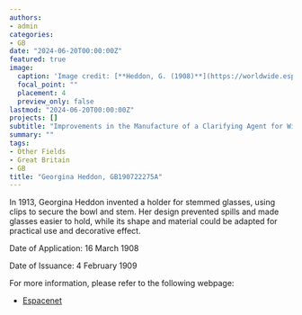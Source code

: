 ```yaml
---
authors:
- admin
categories:
- GB
date: "2024-06-20T00:00:00Z"
featured: true
image:
  caption: 'Image credit: [**Heddon, G. (1908)**](https://worldwide.espacenet.com/patent/search/family/032488038/publication/GB190722275A?q=pn%3DGB190722275A)'
  focal_point: ""
  placement: 4
  preview_only: false
lastmod: "2024-06-20T00:00:00Z"
projects: []
subtitle: "Improvements in the Manufacture of a Clarifying Agent for Wine, Vinegar and Similar Liquids."
summary: ""
tags:
- Other Fields
- Great Britain 
- GB
title: "Georgina Heddon, GB190722275A"
---
```

In 1913, Georgina Heddon invented a holder for stemmed glasses, using clips to secure the bowl and stem. Her design prevented spills and made glasses easier to hold, while its shape and material could be adapted for practical use and decorative effect.

Date of Application: 16 March 1908

Date of Issuance: 4 February 1909

For more information, please refer to the following webpage: 

- [Espacenet](https://worldwide.espacenet.com/patent/search/family/032488038/publication/GB190722275A?q=pn%3DGB190722275A)
